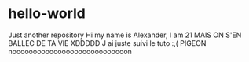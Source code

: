 # hello-world
Just another repository
Hi my name is Alexander, I am 21
MAIS ON S'EN BALLEC DE TA VIE XDDDDD
J ai juste suivi le tuto :,(
PIGEON
noooooooooooooooooooooooooooon
